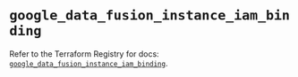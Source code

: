 # `google_data_fusion_instance_iam_binding`

Refer to the Terraform Registry for docs: [`google_data_fusion_instance_iam_binding`](https://registry.terraform.io/providers/hashicorp/google-beta/5.14.0/docs/resources/google_data_fusion_instance_iam_binding).
